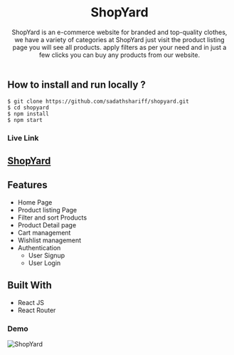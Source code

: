 <h1 align="center">
<b>ShopYard</b>
</h1>

<div align="center">
ShopYard is an e-commerce website for branded and top-quality clothes, we have a variety of categories at ShopYard just visit the product listing page you will see all products. apply filters as per your need and in just a few clicks you can buy any products from our website.
</div><br/>

## **How to install and run locally ?**

```
$ git clone https://github.com/sadathshariff/shopyard.git
$ cd shopyard
$ npm install
$ npm start
```

### Live Link

## [ShopYard](https://shopyard.vercel.app/)

## Features

- Home Page
- Product listing Page
- Filter and sort Products
- Product Detail page
- Cart management
- Wishlist management
- Authentication
  - User Signup
  - User Login

## Built With

- React JS
- React Router

### Demo

![ShopYard](https://res.cloudinary.com/sadath/image/upload/v1649207854/ShopYard/ShopYard_vmfvxn.gif)
